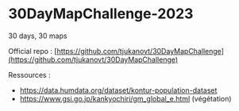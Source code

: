 # 30DayMapChallenge-2023
30 days, 30 maps

Official repo : [https://github.com/tjukanovt/30DayMapChallenge](https://github.com/tjukanovt/30DayMapChallenge)

Ressources :
- https://data.humdata.org/dataset/kontur-population-dataset
- https://www.gsi.go.jp/kankyochiri/gm_global_e.html (végétation)
